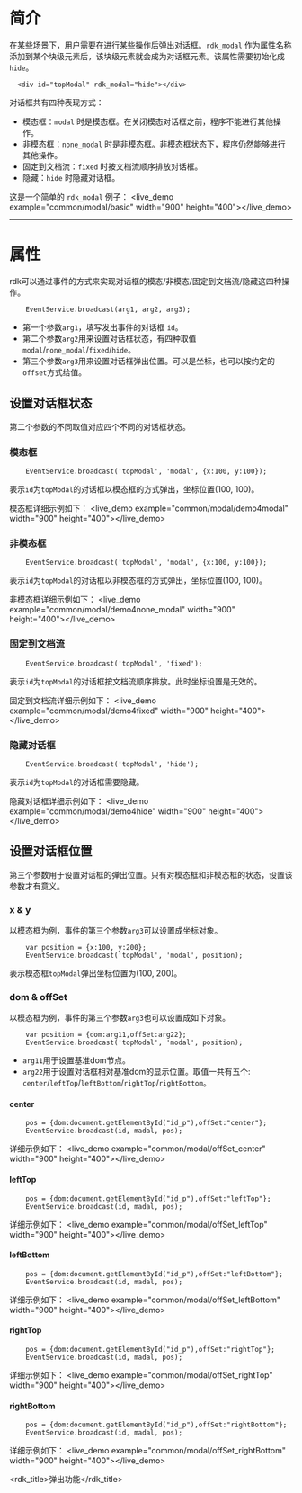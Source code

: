 # 简介 #

在某些场景下，用户需要在进行某些操作后弹出对话框。`rdk_modal` 作为属性名称添加到某个块级元素后，该块级元素就会成为对话框元素。该属性需要初始化成 `hide`。

	  <div id="topModal" rdk_modal="hide"></div>

对话框共有四种表现方式：

- 模态框：`modal` 时是模态框。在关闭模态对话框之前，程序不能进行其他操作。
- 非模态框：`none_modal` 时是非模态框。非模态框状态下，程序仍然能够进行其他操作。
- 固定到文档流：`fixed` 时按文档流顺序排放对话框。
- 隐藏：`hide` 时隐藏对话框。


这是一个简单的 `rdk_modal` 例子：
<live_demo example="common/modal/basic" width="900" height="400"></live_demo>


---
# 属性 #

rdk可以通过事件的方式来实现对话框的模态/非模态/固定到文档流/隐藏这四种操作。

		EventService.broadcast(arg1, arg2, arg3);

- 第一个参数`arg1`，填写发出事件的对话框 `id`。
- 第二个参数`arg2`用来设置对话框状态，有四种取值`modal`/`none_modal`/`fixed`/`hide`。
- 第三个参数`arg3`用来设置对话框弹出位置。可以是坐标，也可以按约定的`offset`方式给值。

## 设置对话框状态 ##

第二个参数的不同取值对应四个不同的对话框状态。

### 模态框 ###

		EventService.broadcast('topModal', 'modal', {x:100, y:100});

表示`id`为`topModal`的对话框以模态框的方式弹出，坐标位置(100, 100)。

模态框详细示例如下：
<live_demo example="common/modal/demo4modal" width="900" height="400"></live_demo>

### 非模态框 ###

		EventService.broadcast('topModal', 'modal', {x:100, y:100});

表示`id`为`topModal`的对话框以非模态框的方式弹出，坐标位置(100, 100)。

非模态框详细示例如下：
<live_demo example="common/modal/demo4none_modal" width="900" height="400"></live_demo>

### 固定到文档流 ###

		EventService.broadcast('topModal', 'fixed');

表示`id`为`topModal`的对话框按文档流顺序排放。此时坐标设置是无效的。

固定到文档流详细示例如下：
<live_demo example="common/modal/demo4fixed" width="900" height="400"></live_demo>

### 隐藏对话框 ###

		EventService.broadcast('topModal', 'hide');
表示`id`为`topModal`的对话框需要隐藏。

隐藏对话框详细示例如下：
<live_demo example="common/modal/demo4hide" width="900" height="400"></live_demo>

## 设置对话框位置 ##
第三个参数用于设置对话框的弹出位置。只有对模态框和非模态框的状态，设置该参数才有意义。

### x & y ###
以模态框为例，事件的第三个参数`arg3`可以设置成坐标对象。

		var position = {x:100, y:200};
		EventService.broadcast('topModal', 'modal', position);

表示模态框`topModal`弹出坐标位置为(100, 200)。

### dom & offSet ###
以模态框为例，事件的第三个参数`arg3`也可以设置成如下对象。

		var position = {dom:arg11,offSet:arg22};
		EventService.broadcast('topModal', 'modal', position);

- `arg11`用于设置基准dom节点。
- `arg22`用于设置对话框相对基准dom的显示位置。取值一共有五个: `center`/`leftTop`/`leftBottom`/`rightTop`/`rightBottom`。

#### center ####

		pos = {dom:document.getElementById("id_p"),offSet:"center"};
    	EventService.broadcast(id, madal, pos);

详细示例如下：
<live_demo example="common/modal/offSet_center" width="900" height="400"></live_demo>

#### leftTop ####

		pos = {dom:document.getElementById("id_p"),offSet:"leftTop"};
    	EventService.broadcast(id, madal, pos);

详细示例如下：
<live_demo example="common/modal/offSet_leftTop" width="900" height="400"></live_demo>

#### leftBottom ####

		pos = {dom:document.getElementById("id_p"),offSet:"leftBottom"};
    	EventService.broadcast(id, madal, pos);

详细示例如下：
<live_demo example="common/modal/offSet_leftBottom" width="900" height="400"></live_demo>

#### rightTop ####

		pos = {dom:document.getElementById("id_p"),offSet:"rightTop"};
    	EventService.broadcast(id, madal, pos);

详细示例如下：
<live_demo example="common/modal/offSet_rightTop" width="900" height="400"></live_demo>

#### rightBottom ####

		pos = {dom:document.getElementById("id_p"),offSet:"rightBottom"};
    	EventService.broadcast(id, madal, pos);

详细示例如下：
<live_demo example="common/modal/offSet_rightBottom" width="900" height="400"></live_demo>


<rdk_title>弹出功能</rdk_title>